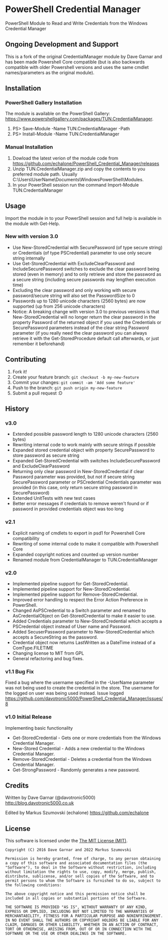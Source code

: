 # PowerShell Credential Manager
PowerShell Module to Read and Write Credentials from the Windows Credential Manager

## Ongoing Development and Support
This is a fork of the original CredentialManager module by Dave Garnar and has been made Powershell Core compatible (but is also backwards compatible with older Powershell versions and uses the same cmdlet names/parameters as the original module).

## Installation
### PowerShell Gallery Installation
The module is available on the PowerShell Gallery: https://www.powershellgallery.com/packages/TUN.CredentialManager.

1. PS> Save-Module -Name TUN.CredentialManager -Path <path>
2. PS> Install-Module -Name TUN.CredentialManager

### Manual Installation

1. Dowload the latest verion of the module code from https://github.com/echalone/PowerShell_Credential_Manager/releases
2. Unzip TUN.CredentialManager.zip and copy the contents to you preferred module path. Usually C:\Users\UserName\Documents\WindowsPowerShell\Modules.
3. In your PowerShell session run the command Import-Module TUN.CredentialManager

## Usage

Import the module in to your PowerShell session and full help is available in the module with Get-Help.

### New with version 3.0
* Use New-StoredCredential with SecurePassword (of type secure string) or Credentials (of type PSCredential) parameter to use only secure string internally
* Use Get-StoredCredential with ExcludeClearPassword and IncludeSecurePassword switches to exclude the clear password being stored (even in memory) and to only retrieve and store the password as a secure string (including secure passwords may lengthen execution time)
* Excluding the clear password and only working with secure password/secure string will also set the PasswordSize to 0
* Passwords up to 1280 unicode characters (2560 bytes) are now supported (up from 256 unicode characters)
* Notice: A breaking change with version 3.0 to previous versions is that New-StoredCredential will no longer return the clear password in the property Password of the returned object if you used the Credentials or SecurePassword parameters instead of the clear string Password parameter (if you really need the clear password you can always retrieve it with the Get-StoredProcedure default call afterwards, or just remember it beforehand)

## Contributing

1. Fork it!
2. Create your feature branch: `git checkout -b my-new-feature`
3. Commit your changes: `git commit -am 'Add some feature'`
4. Push to the branch: `git push origin my-new-feature`
5. Submit a pull request :D

## History

### v3.0
- Extended possible password length to 1280 unicode characters (2560 bytes)
- Rewriting internal code to work mainly with secure strings if possible
- Expanded stored credential object with property SecurePassword to store password as secure string
- Expanded Get-StoredCredential with switches IncludeSecurePassword and ExcludeClearPassword
- Returning only clear password in New-StoredCredential if clear Password parameter was provided, but not if secure string SecurePassword parameter or PSCredential Credentials parameter was provided (in this case, only return secure string password in SecurePassword)
- Extended UnitTests with new test cases
- Better error messages if credentials to remove weren't found or if password in provided credentials object was too long

### v2.1
- Explicit naming of cmdlets to export in psd1 for Powershell Core compatibility
- Rewriting of some internal code to make it compatible with Powershell Core
- Expanded copyright notices and counted up version number
- Renamed module from CredentialManager to TUN.CredentialManager

### v2.0
- Implemented pipeline support for Get-StoredCredential.
- Implemented pipeline support for New-StoredCredential.
- Implemented pipeline support for Remove-StoredCredential.
- Improved error handling to respect the Error Action Preference in PowerShell.
- Changed AsPSCredential to a Switch parameter and renamed to AsCredentialObject on Get-StoredCredential to make it easier to use.
- Added Credentials parameter to New-StoredCredential which accepts a PSCredential object instead of User name and Password.
- Added SecuserPassword parameter to New-StoredCredential which accepts a SecureString as the password.
- Credential object now returns LastWritten as a DateTime instead of a ComType.FILETIME
- Changing license to MIT from GPL
- General refactoring and bug fixes. 

### v1.1 Bug Fix
Fixed a bug where the username specified in the -UserName parameter was not being used to create the credential in the store. The username for the logged on user was being used instead. Issue logged https://github.com/davotronic5000/PowerShell_Credential_Manager/issues/8


### v1.0 Initial Release
Implementing basic functionality
- Get-StoredCredential - Gets one or more credentials from the Windows Credential Manager.
- New-Stored Credential - Adds a new credential to the Windows Credential Manager.
- Remove-StoredCredential - Deletes a credential from the Windows Credential Manager.
- Get-StrongPassword - Randomly generates a new password.

## Credits

Written by Dave Garnar (@davotronic5000)
http://blog.davotronic5000.co.uk

Edited by Markus Szumovski (echalone)
https://github.com/echalone

## License


This software is licensed under the [The MIT License (MIT)](http://opensource.org/licenses/MIT).

	Copyright (C) 2016 Dave Garnar and 2022 Markus Szumovski

	Permission is hereby granted, free of charge, to any person obtaining a copy of this software and associated documentation files (the "Software"), to deal in the Software without restriction, including without limitation the rights to use, copy, modify, merge, publish, distribute, sublicense, and/or sell copies of the Software, and to permit persons to whom the Software is furnished to do so, subject to the following conditions:

	The above copyright notice and this permission notice shall be included in all copies or substantial portions of the Software.

	THE SOFTWARE IS PROVIDED "AS IS", WITHOUT WARRANTY OF ANY KIND, EXPRESS OR IMPLIED, INCLUDING BUT NOT LIMITED TO THE WARRANTIES OF MERCHANTABILITY, FITNESS FOR A PARTICULAR PURPOSE AND NONINFRINGEMENT. IN NO EVENT SHALL THE AUTHORS OR COPYRIGHT HOLDERS BE LIABLE FOR ANY CLAIM, DAMAGES OR OTHER LIABILITY, WHETHER IN AN ACTION OF CONTRACT, TORT OR OTHERWISE, ARISING FROM, OUT OF OR IN CONNECTION WITH THE SOFTWARE OR THE USE OR OTHER DEALINGS IN THE SOFTWARE.
